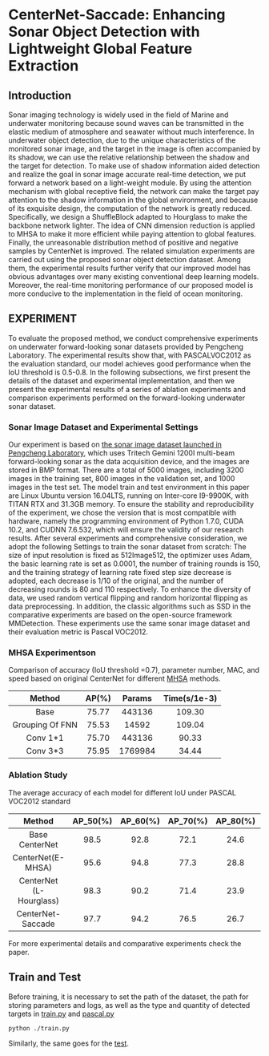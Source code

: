# CenterNet-Saccade: Enhancing Sonar Object Detection with Lightweight Global Feature Extraction

## Introduction

Sonar imaging technology is widely used in the field of Marine and underwater monitoring because sound waves can be transmitted in the elastic medium of atmosphere and seawater without much interference. In underwater object detection, due to the unique characteristics of the monitored sonar image, and the target in the image is often accompanied by its shadow, we can use the relative relationship between the shadow and the target for detection. To make use of shadow information aided detection and realize the goal in sonar image accurate real-time detection, we put forward a network based on a light-weight module. By using the attention mechanism with global receptive field, the network can make the target pay attention to the shadow information in the global environment, and because of its exquisite design, the computation of the network is greatly reduced.  Specifically, we design a ShuffleBlock adapted to Hourglass to make the backbone network lighter. The idea of CNN dimension reduction is applied to MHSA to make it more efficient while paying attention to global features. Finally, the unreasonable distribution method of positive and negative samples by CenterNet is improved. The related simulation experiments are carried out using the proposed sonar object detection dataset. Among them, the experimental results further verify that our improved model has obvious advantages over many existing conventional deep learning models. Moreover, the real-time monitoring performance of our proposed model is more conducive to the implementation in the field of ocean monitoring.


## EXPERIMENT
To evaluate the proposed method, we conduct comprehensive experiments on underwater forward-looking sonar datasets provided by Pengcheng Laboratory. The experimental results show that, with PASCALVOC2012 as the evaluation standard, our model achieves good performance when the IoU threshold is 0.5-0.8. In the following subsections, we first present the details of the dataset and experimental implementation, and then we present the experimental results of a series of ablation experiments and comparison experiments performed on the forward-looking underwater sonar dataset.

### Sonar Image Dataset and Experimental Settings
Our experiment is based on [the sonar image dataset launched in Pengcheng Laboratory](https://pan.baidu.com/s/1n2868mAKC2pZ1Efy_oc1kQ?pwd=ctsc), which uses Tritech Gemini 1200I multi-beam forward-looking sonar as the data acquisition device, and the images are stored in BMP format. There are a total of 5000 images, including 3200 images in the training set, 800 images in the validation set, and 1000 images in the test set.
The model train and test environment in this paper are Linux Ubuntu version 16.04LTS, running on Inter-core I9-9900K, with TITAN RTX and 31.3GB memory. To ensure the stability and reproducibility of the experiment, we chose the version that is most compatible with hardware, namely the programming environment of Python 1.7.0, CUDA 10.2, and CUDNN 7.6.532, which will ensure the validity of our research results. After several experiments and comprehensive consideration, we adopt the following Settings to train the sonar dataset from scratch: The size of input resolution is fixed as 512Image512, the optimizer uses Adam, the basic learning rate is set as 0.0001, the number of training rounds is 150, and the training strategy of learning rate fixed step size decrease is adopted, each decrease is 1/10 of the original, and the number of decreasing rounds is 80 and 110 respectively. To enhance the diversity of data, we used random vertical flipping and random horizontal flipping as data preprocessing. In addition, the classic algorithms such as SSD in the comparative experiments are based on the open-source framework MMDetection. These experiments use the same sonar image dataset and their evaluation metric is Pascal VOC2012.

### MHSA Experimentson
Comparison of accuracy (IoU threshold =0.7), parameter number, MAC, and speed based on original CenterNet for different [MHSA](./nets/attn.py) methods.

| Method            | AP(%)   | Params  | Time(s/1e-3)  |
|:-----------------:|:-------:|:-------:|:-------------:|
| Base              | 75.77   | 443136  | 109.30        |
| Grouping Of FNN   | 75.53   | 14592   | 109.04        |
| Conv 1*1          | 75.70   | 443136  | 90.33         |
| Conv 3*3          | 75.95   | 1769984 | 34.44         |

### Ablation Study
The average accuracy of each model for different IoU under PASCAL VOC2012 standard


| Method                    | AP_50(%)   | AP_60(%)   | AP_70(%)   | AP_80(%)   | Time(s) | Mem(GB)  |
|:-------------------------:|:----------:|:----------:|:----------:|:----------:|:-------:|:--------:|
| Base CenterNet            | 98.5       | 92.8       | 72.1       | 24.6       | 0.376   | 3.3      |
| CenterNet(E-MHSA)         | 95.6       | 94.8       | 77.3       | 28.8       | 0.600   | 3.5      |
| CenterNet (L-Hourglass)   | 98.3       | 90.2       | 71.4       | 23.9       | 0.102   | 1.4      |
| CenterNet-Saccade         | 97.7       | 94.2       | 76.5       | 26.7       | 0.156   | 1.7      |

For more experimental details and comparative experiments check the paper.

## Train and Test

Before training, it is necessary to set the path of the dataset, the path for storing parameters and logs, as well as the type and quantity of detected targets in [train.py](./train.py) and [pascal.py](./datasets/pascal.py)

```bash
python ./train.py
```
Similarly, the same goes for the [test](./test.py).

